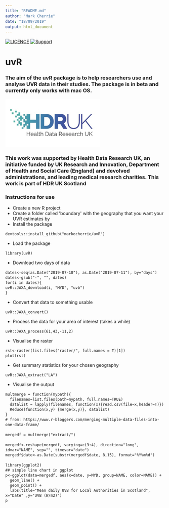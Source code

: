 ```yaml
---
title: "README.md"
author: "Mark Cherrie"
date: "18/09/2019"
output: html_document
---
```

[![LICENCE](https://img.shields.io/github/license/HDRUK/uvR)](https://github.com/HDRUK/uvR/blob/master/LICENSE.md)
[![Support](https://img.shields.io/badge/Supported%20By-HDR%20UK-blue)](https://hdruk.ac.uk)
# uvR

### The aim of the uvR package is to help researchers use and analyse UVR data in their studies. The package is in beta and currently only works with mac OS.
 
![](logo/hdruk.jpg)

### This work was supported by Health Data Research UK, an initiative funded by UK Research and Innovation, Department of Health and Social Care (England) and devolved administrations, and leading medical research charities. This work is part of HDR UK Scotland


### Instructions for use

* Create a new R project 
* Create a folder called 'boundary' with the geography that you want your UVR estimates by
* Install the package

```{r install, include=F}
devtools::install_github("markocherrie/uvR")
```

* Load the package
```{r load, include=F}
library(uvR)
```

* Download two days of data
```{r download, include=F}
dates<-seq(as.Date("2019-07-10"), as.Date("2019-07-11"), by="days")
dates<-gsub("-", "", dates)
for(i in dates){
uvR::JAXA_download(i, "MYD", "uvb")
}
```

* Convert that data to something usable
```{r convert, include=F}
uvR::JAXA_convert()
```

* Process the data for your area of interest (takes a while)
```{r process, include=F}
uvR::JAXA_process(61,43,-11,2)
```

* Visualise the raster
```{r rstviz, include=F}
rst<-raster(list.files("raster/", full.names = T)[1])
plot(rst)
```

* Get summary statistics for your chosen geography
```{r extract, include=F}
uvR::JAXA_extract("LA")
```

* Visualise the output

```{r summaryvisualise, include=F}
multmerge = function(mypath){
  filenames=list.files(path=mypath, full.names=TRUE)
  datalist = lapply(filenames, function(x){read.csv(file=x,header=T)})
  Reduce(function(x,y) {merge(x,y)}, datalist)
}
# from: https://www.r-bloggers.com/merging-multiple-data-files-into-one-data-frame/

mergedf = multmerge("extract/")

mergedf<-reshape(mergedf, varying=c(3:4), direction="long", idvar="NAME", sep="", timevar="date")
mergedf$date<-as.Date(substr(mergedf$date, 8,15), format="%Y%m%d")

library(ggplot2)
## simple line chart in ggplot
p<-ggplot(data=mergedf, aes(x=date, y=MYD, group=NAME, color=NAME)) +
  geom_line() +
  geom_point() +
  labs(title="Mean daily UVB for Local Authorities in Scotland", x="Date" ,y="UVB (W/m2)") 
p
```






